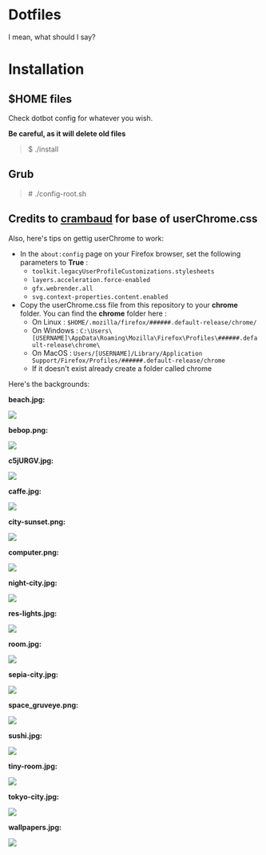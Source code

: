 # Dotfiles

I mean, what should I say?

# Installation

## $HOME files

Check dotbot config for whatever you wish.

**Be careful, as it will delete old files**

> $ ./install

## Grub

> \# ./config-root.sh


## Credits to [crambaud](https://github.com/crambaud) for base of userChrome.css
Also, here's tips on gettig userChrome to work:
- In the ```about:config``` page on your Firefox browser, set the following parameters to **True** :
  - ```toolkit.legacyUserProfileCustomizations.stylesheets```
  - ```layers.acceleration.force-enabled```
  - ```gfx.webrender.all```
  - ```svg.context-properties.content.enabled```
- Copy the userChrome.css file from this repository to your **chrome** folder. You can find the **chrome** folder here :
  - On Linux : ```$HOME/.mozilla/firefox/######.default-release/chrome/```
  - On Windows : ```C:\Users\[USERNAME]\AppData\Roaming\Mozilla\Firefox\Profiles\######.default-release\chrome\```
  - On MacOS : ```Users/[USERNAME]/Library/Application Support/Firefox/Profiles/######.default-release/chrome```
  - If it doesn't exist already create a folder called chrome

Here's the backgrounds:

**beach.jpg:**

![](backgrounds/beach.jpg)

**bebop.png:**

![](backgrounds/bebop.png)

**c5jURGV.jpg:**

![](backgrounds/c5jURGV.jpg)

**caffe.jpg:**

![](backgrounds/caffe.jpg)

**city-sunset.png:**

![](backgrounds/city-sunset.png)

**computer.png:**

![](backgrounds/computer.png)

**night-city.jpg:**

![](backgrounds/night-city.jpg)

**res-lights.jpg:**

![](backgrounds/res-lights.jpg)

**room.jpg:**

![](backgrounds/room.jpg)

**sepia-city.jpg:**

![](backgrounds/sepia-city.jpg)

**space_gruveye.png:**

![](backgrounds/space_gruveye.png)

**sushi.jpg:**

![](backgrounds/sushi.jpg)

**tiny-room.jpg:**

![](backgrounds/tiny-room.jpg)

**tokyo-city.jpg:**

![](backgrounds/tokyo-city.jpg)

**wallpapers.jpg:**

![](backgrounds/wallpapers.jpg)

